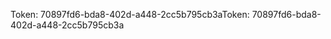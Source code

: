 <span data-ttu-id="3ade3-101">Token: 70897fd6-bda8-402d-a448-2cc5b795cb3a</span><span class="sxs-lookup"><span data-stu-id="3ade3-101">Token: 70897fd6-bda8-402d-a448-2cc5b795cb3a</span></span>
